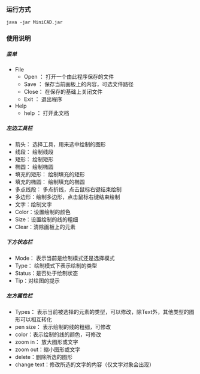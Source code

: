 
### 运行方式 ###

	java -jar MiniCAD.jar

### 使用说明 ####

##### 菜单 #####

+ File
	+ Open ： 打开一个由此程序保存的文件
	+ Save ： 保存当前画板上的内容，可选文件路径
	+ Close： 在保存的基础上关闭文件
	+ Exit ： 退出程序
+ Help
	+ help ： 打开此文档

##### 左边工具栏 #####

+ 箭头： 选择工具，用来选中绘制的图形
+ 线段： 绘制线段
+ 矩形： 绘制矩形
+ 椭圆： 绘制椭圆
+ 填充的矩形： 绘制填充的矩形
+ 填充的椭圆： 绘制填充的椭圆
+ 多点线段： 多点折线，点击鼠标右键结束绘制
+ 多边形：绘制多边形，点击鼠标右键结束绘制
+ 文字：绘制文字
+ Color：设置绘制的颜色
+ Size：设置绘制的线的粗细
+ Clear：清除画板上的元素

##### 下方状态栏 #####

+ Mode： 表示当前是绘制模式还是选择模式
+ Type： 绘制模式下表示绘制的类型
+ Status：是否处于绘制状态
+ Tip：对绘图的提示

##### 左方属性栏 #####

+ Types： 表示当前被选择的元素的类型，可以修改，除Text外，其他类型的图形可以相互转化
+ pen size： 表示绘制的线的粗细，可修改
+ color：表示绘制的线的颜色，可修改
+ zoom in： 放大图形或文字
+ zoom out：缩小图形或文字
+ delete：删除所选的图形
+ change text：修改所选的文字的内容（仅文字对象会出现）
